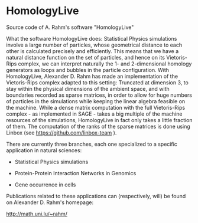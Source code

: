 # HomologyLive
Source code of A. Rahm's software "HomologyLive"


What the software HomologyLive does: Statistical Physics simulations involve a large number of particles, whose geometrical distance to each other is calculated precisely and efficiently. This means that we have a natural distance function on the set of particles, and hence on its Vietoris-Rips complex, we can interpret naturally the 1- and 2-dimensional homology generators as loops and bubbles in the particle configuration. With HomologyLive, Alexander D. Rahm has made an implementation of the Vietoris-Rips complex adapted to this setting: Truncated at dimension 3, to stay within the physical dimensions of the ambient space, and with boundaries recorded as sparse matrices, in order to allow for huge numbers of particles in the simulations while keeping the linear algebra feasible on the machine. While a dense matrix computation with the full Vietoris-Rips complex - as implemented in SAGE - takes a big multiple of the machine resources of the simulations, HomologyLive in fact only takes a little fraction of them. The computation of the ranks of the sparse matrices is done using Linbox (see https://github.com/linbox-team ).


There are currently three branches, each one specialized to a specific application in natural sciences:

* Statistical Physics simulations

* Protein-Protein Interaction Networks in Genomics

* Gene occurrence in cells

Publications related to these applications can (respectively, will) be found on Alexander D. Rahm's homepage:

http://math.uni.lu/~rahm/
